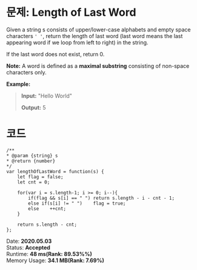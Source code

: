 # 문제: Length of Last Word

Given a string s consists of upper/lower-case alphabets and empty space characters ```' '```, return the length of last word (last word means the last appearing word if we loop from left to right) in the string.

If the last word does not exist, return 0.

**Note:** A word is defined as a **maximal substring** consisting of non-space characters only.


**Example:**
>**Input:** "Hello World"
>
>**Output:** 5

# 코드

    /**
    * @param {string} s
    * @return {number}
    */
    var lengthOfLastWord = function(s) {
        let flag = false;
        let cnt = 0;
        
        for(var i = s.length-1; i >= 0; i--){
            if(flag && s[i] == " ") return s.length - i - cnt - 1;
            else if(s[i] != " ")    flag = true;
            else    ++cnt;
        }
        
        return s.length - cnt; 
    };

Date: **2020.05.03**    
Status: **Accepted**  
Runtime: **48 ms(Rank: 89.53%%)**  
Memory Usage: **34.1 MB(Rank: 7.69%)** 




